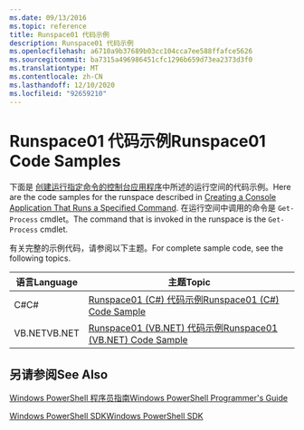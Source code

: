 ```yaml
---
ms.date: 09/13/2016
ms.topic: reference
title: Runspace01 代码示例
description: Runspace01 代码示例
ms.openlocfilehash: a6710a9b37689b03cc104cca7ee588ffafce5626
ms.sourcegitcommit: ba7315a496986451cfc1296b659d73ea2373d3f0
ms.translationtype: MT
ms.contentlocale: zh-CN
ms.lasthandoff: 12/10/2020
ms.locfileid: "92659210"
---
```

# <a name="runspace01-code-samples"></a><span data-ttu-id="13246-103">Runspace01 代码示例</span><span class="sxs-lookup"><span data-stu-id="13246-103">Runspace01 Code Samples</span></span>

<span data-ttu-id="13246-104">下面是 [创建运行指定命令的控制台应用程序](/dotnet/csharp/programming-guide/inside-a-program/hello-world-your-first-program)中所述的运行空间的代码示例。</span><span class="sxs-lookup"><span data-stu-id="13246-104">Here are the code samples for the runspace described in [Creating a Console Application That Runs a Specified Command](/dotnet/csharp/programming-guide/inside-a-program/hello-world-your-first-program).</span></span> <span data-ttu-id="13246-105">在运行空间中调用的命令是 `Get-Process` cmdlet。</span><span class="sxs-lookup"><span data-stu-id="13246-105">The command that is invoked in the runspace is the `Get-Process` cmdlet.</span></span>

<span data-ttu-id="13246-106">有关完整的示例代码，请参阅以下主题。</span><span class="sxs-lookup"><span data-stu-id="13246-106">For complete sample code, see the following topics.</span></span>

|<span data-ttu-id="13246-107">语言</span><span class="sxs-lookup"><span data-stu-id="13246-107">Language</span></span>|<span data-ttu-id="13246-108">主题</span><span class="sxs-lookup"><span data-stu-id="13246-108">Topic</span></span>|
|--------------|-----------|
|<span data-ttu-id="13246-109">C#</span><span class="sxs-lookup"><span data-stu-id="13246-109">C#</span></span>|[<span data-ttu-id="13246-110">Runspace01 (C#) 代码示例</span><span class="sxs-lookup"><span data-stu-id="13246-110">Runspace01 (C#) Code Sample</span></span>](./runspace01-csharp-code-sample.md)|
|<span data-ttu-id="13246-111">VB.NET</span><span class="sxs-lookup"><span data-stu-id="13246-111">VB.NET</span></span>|[<span data-ttu-id="13246-112">Runspace01 (VB.NET) 代码示例</span><span class="sxs-lookup"><span data-stu-id="13246-112">Runspace01 (VB.NET) Code Sample</span></span>](./runspace01-vb-net-code-sample.md)|

## <a name="see-also"></a><span data-ttu-id="13246-113">另请参阅</span><span class="sxs-lookup"><span data-stu-id="13246-113">See Also</span></span>

[<span data-ttu-id="13246-114">Windows PowerShell 程序员指南</span><span class="sxs-lookup"><span data-stu-id="13246-114">Windows PowerShell Programmer's Guide</span></span>](./windows-powershell-programmer-s-guide.md)

[<span data-ttu-id="13246-115">Windows PowerShell SDK</span><span class="sxs-lookup"><span data-stu-id="13246-115">Windows PowerShell SDK</span></span>](../windows-powershell-reference.md)

